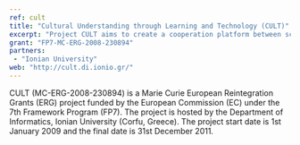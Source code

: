 ```yaml
---
ref: cult
title: "Cultural Understanding through Learning and Technology (CULT)"
excerpt: "Project CULT aims to create a cooperation platform between schools that reside in rural areas of Europe. For this purpose, we are employing both established and novel interaction and communication technologies. Moreover, we are working closely with schools and teachers, in order to leverage their ability to adopt and adapt technologies in ways that are suitable for their skills and needs."
grant: "FP7-MC-ERG-2008-230894"
partners:
 - "Ionian University"
web: "http://cult.di.ionio.gr/"
---
```

CULT (MC-ERG-2008-230894) is a Marie Curie European Reintegration Grants (ERG) project funded by the European Commission (EC) under the 7th Framework Program (FP7). The project is hosted by the Department of Informatics, Ionian University (Corfu, Greece). The project start date is 1st January 2009 and the final date is 31st December 2011.
